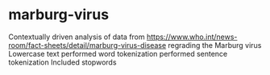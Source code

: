 # marburg-virus
Contextually driven analysis of data from https://www.who.int/news-room/fact-sheets/detail/marburg-virus-disease regrading the Marburg virus
Lowercase text
performed word tokenization
performed sentence tokenization
Included stopwords
